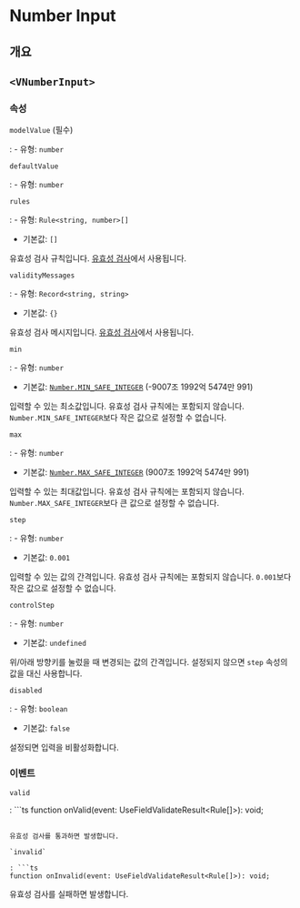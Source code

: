 # Number Input

## 개요

## `<VNumberInput>`

### 속성

`modelValue` (필수)

: - 유형: `number`

`defaultValue`

: - 유형: `number`

`rules`

: - 유형: `Rule<string, number>[]`
  - 기본값: `[]`

  유효성 검사 규칙입니다. [유효성 검사](/ko/guide/basic/validation/)에서 사용됩니다.

`validityMessages`

: - 유형: `Record<string, string>`
  - 기본값: `{}`

  유효성 검사 메시지입니다. [유효성 검사](/ko/guide/basic/validation/)에서 사용됩니다.

`min`

: - 유형: `number`
  - 기본값: [`Number.MIN_SAFE_INTEGER`](https://developer.mozilla.org/ko/docs/Web/JavaScript/Reference/Global_Objects/Number/MIN_SAFE_INTEGER) (-9007조 1992억 5474만 991)

  입력할 수 있는 최소값입니다. 유효성 검사 규칙에는 포함되지 않습니다. `Number.MIN_SAFE_INTEGER`보다 작은 값으로 설정할 수 없습니다.

`max`

: - 유형: `number`
  - 기본값: [`Number.MAX_SAFE_INTEGER`](https://developer.mozilla.org/ko/docs/Web/JavaScript/Reference/Global_Objects/Number/MAX_SAFE_INTEGER) (9007조 1992억 5474만 991)

  입력할 수 있는 최대값입니다. 유효성 검사 규칙에는 포함되지 않습니다. `Number.MAX_SAFE_INTEGER`보다 큰 값으로 설정할 수 없습니다.

`step`

: - 유형: `number`
  - 기본값: `0.001`

  입력할 수 있는 값의 간격입니다. 유효성 검사 규칙에는 포함되지 않습니다. `0.001`보다 작은 값으로 설정할 수 없습니다.

`controlStep`

: - 유형: `number`
  - 기본값: `undefined`

  위/아래 방향키를 눌렀을 때 변경되는 값의 간격입니다. 설정되지 않으면 `step` 속성의 값을 대신 사용합니다.

`disabled`

: - 유형: `boolean`
  - 기본값: `false`

  설정되면 입력을 비활성화합니다.

### 이벤트

`valid`

: ```ts
  function onValid(event: UseFieldValidateResult<Rule[]>): void;
  ```

  유효성 검사를 통과하면 발생합니다.

`invalid`

: ```ts
  function onInvalid(event: UseFieldValidateResult<Rule[]>): void;
  ```

  유효성 검사를 실패하면 발생합니다.

